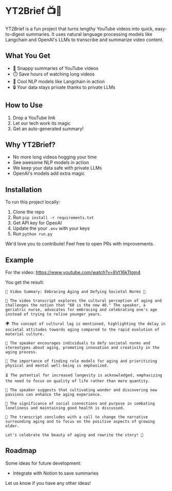 # YT2Brief 📺📝

YT2Brief is a fun project that turns lengthy YouTube videos into quick, easy-to-digest summaries. It uses natural language processing models like Langchain and OpenAI's LLMs to transcribe and summarize video content. 

## What You Get

- 📜 Snappy summaries of YouTube videos 
- ⏱️ Save hours of watching long videos
- 🤖 Cool NLP models like Langchain in action
- 🔒 Your data stays private thanks to private LLMs

## How to Use

1. Drop a YouTube link 
2. Let our tech work its magic
3. Get an auto-generated summary!

## Why YT2Brief?

- No more long videos hogging your time
- See awesome NLP models in action
- We keep your data safe with private LLMs 
- OpenAI's models add extra magic

## Installation

To run this project locally:

1. Clone the repo
2. Run `pip install -r requirements.txt` 
3. Get API key for OpenAI
4. Update the your `.env` with your keys 
5. Run `python run.py`

We'd love you to contribute! Feel free to open PRs with improvements.

## Example

For the video: https://www.youtube.com/watch?v=8Vt16kTtgm4

You get the result:
```text
🎥 Video Summary: Embracing Aging and Defying Societal Norms 🎉

📝 The video transcript explores the cultural perception of aging and challenges the notion that "60 is the new 40." The speaker, a geriatric nurse, advocates for embracing and celebrating one's age instead of trying to relive younger years.

🌍 The concept of cultural lag is mentioned, highlighting the delay in societal attitudes towards aging compared to the rapid evolution of material culture.

🌟 The speaker encourages individuals to defy societal norms and stereotypes about aging, promoting innovation and creativity in the aging process.

💪 The importance of finding role models for aging and prioritizing physical and mental well-being is emphasized.

⏳ The potential for increased longevity is acknowledged, emphasizing the need to focus on quality of life rather than mere quantity.

🌈 The speaker suggests that cultivating wonder and discovering new passions can enhance the aging experience.

🤝 The significance of social connections and purpose in combating loneliness and maintaining good health is discussed.

📣 The transcript concludes with a call to change the narrative surrounding aging and to focus on the positive aspects of growing older.

Let's celebrate the beauty of aging and rewrite the story! 💪
```

## Roadmap

Some ideas for future development:

- Integrate with Notion to save summaries

Let us know if you have any other ideas!
